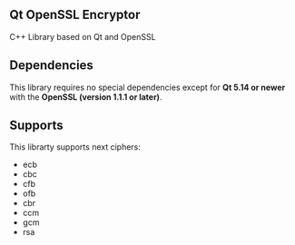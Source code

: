 ## Qt OpenSSL Encryptor
C++ Library based on Qt and OpenSSL

## Dependencies
This library requires no special dependencies except for **Qt 5.14 or newer** with the **OpenSSL (version 1.1.1 or later)**.

## Supports
This librarty supports next ciphers:
* ecb
* cbc
* cfb
* ofb
* cbr
* ccm
* gcm
* rsa
